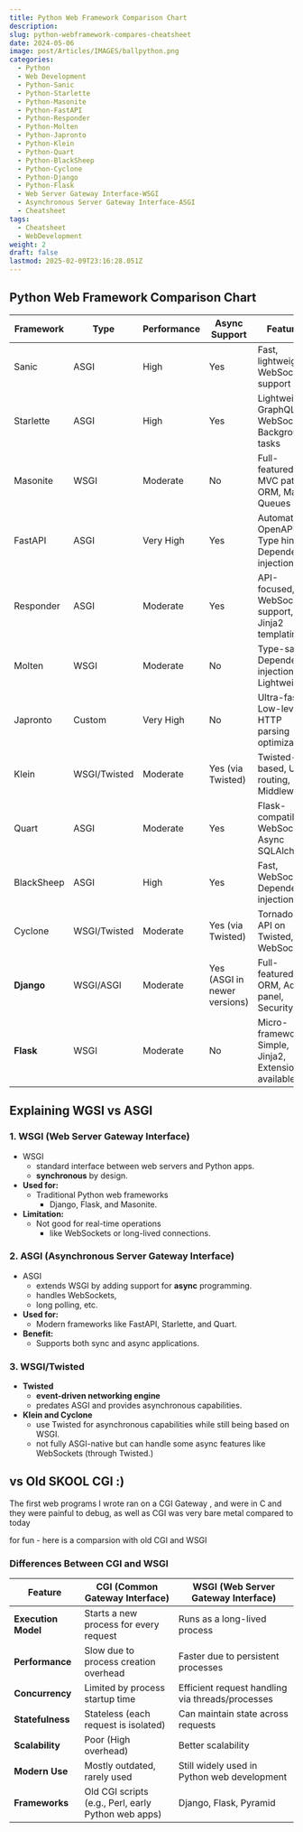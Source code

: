 ```yaml
---
title: Python Web Framework Comparison Chart
description: 
slug: python-webframework-compares-cheatsheet
date: 2024-05-06
image: post/Articles/IMAGES/ballpython.png
categories:
  - Python
  - Web Development
  - Python-Sanic
  - Python-Starlette
  - Python-Masonite
  - Python-FastAPI
  - Python-Responder
  - Python-Molten
  - Python-Japronto
  - Python-Klein
  - Python-Quart
  - Python-BlackSheep
  - Python-Cyclone
  - Python-Django
  - Python-Flask
  - Web Server Gateway Interface-WSGI
  - Asynchronous Server Gateway Interface-ASGI
  - Cheatsheet
tags:
  - Cheatsheet
  - WebDevelopment
weight: 2
draft: false
lastmod: 2025-02-09T23:16:28.051Z
---
```

## Python Web Framework Comparison Chart

| Framework  | Type         | Performance | Async Support                | Features                                              | Homepage                                              |
| ---------- | ------------ | ----------- | ---------------------------- | ----------------------------------------------------- | ----------------------------------------------------- |
| Sanic      | ASGI         | High        | Yes                          | Fast, lightweight, WebSocket support                  | [Sanic](https://sanic.dev/)                           |
| Starlette  | ASGI         | High        | Yes                          | Lightweight, GraphQL, WebSockets, Background tasks    | [Starlette](https://www.starlette.io/)                |
| Masonite   | WSGI         | Moderate    | No                           | Full-featured, MVC pattern, ORM, Mail, Queues         | [Masonite](https://docs.masoniteproject.com/)         |
| FastAPI    | ASGI         | Very High   | Yes                          | Automatic OpenAPI, Type hints, Dependency injection   | [FastAPI](https://fastapi.tiangolo.com/)              |
| Responder  | ASGI         | Moderate    | Yes                          | API-focused, WebSocket support, Jinja2 templating     | [Responder](https://responder.dev/)                   |
| Molten     | WSGI         | Moderate    | No                           | Type-safe, Dependency injection, Lightweight          | [Molten](https://moltenframework.com/)                |
| Japronto   | Custom       | Very High   | No                           | Ultra-fast, Low-level, HTTP parsing optimizations     | [Japronto](https://github.com/squeaky-pl/japronto)    |
| Klein      | WSGI/Twisted | Moderate    | Yes (via Twisted)            | Twisted-based, URL routing, Middleware                | [Klein](https://github.com/twisted/klein)             |
| Quart      | ASGI         | Moderate    | Yes                          | Flask-compatible, WebSockets, Async SQLAlchemy        | [Quart](https://quart.palletsprojects.com/)           |
| BlackSheep | ASGI         | High        | Yes                          | Fast, WebSockets, Dependency injection                | [BlackSheep](https://www.neoteroi.dev/blacksheep/)    |
| Cyclone    | WSGI/Twisted | Moderate    | Yes (via Twisted)            | Tornado-like API on Twisted, WebSockets               | [Cyclone](https://github.com/cyclone-project/cyclone) |
| **Django** | WSGI/ASGI    | Moderate    | Yes (ASGI in newer versions) | Full-featured, ORM, Admin panel, Security             | [Django](https://www.djangoproject.com/)              |
| **Flask**  | WSGI         | Moderate    | No                           | Micro-framework, Simple, Jinja2, Extensions available | [Flask](https://flask.palletsprojects.com/)           |

## Explaining WGSI vs ASGI

### **1. WSGI (Web Server Gateway Interface)**

* WSGI
  * standard interface between web servers and Python apps.
  * **synchronous** by design.
* **Used for:**
  * Traditional Python web frameworks
    * Django, Flask, and Masonite.
* **Limitation:**
  * Not good for  real-time operations
    * like WebSockets or long-lived connections.

### **2. ASGI (Asynchronous Server Gateway Interface)**

* ASGI
  * extends WSGI by adding support for **async** programming.
  * handles WebSockets,
  * long polling, etc.
* **Used for:**
  * Modern frameworks like FastAPI, Starlette, and Quart.
* **Benefit:**
  * Supports both sync and async applications.

### **3. WSGI/Twisted**

* **Twisted**
  * **event-driven networking engine**
  * predates ASGI and provides asynchronous capabilities.
* **Klein and Cyclone**
  * use Twisted for asynchronous capabilities while still being based on WSGI.
  * not fully ASGI-native but can handle some async features like WebSockets (through Twisted.)

## vs Old SKOOL CGI :)

The first web programs I  wrote ran on a CGI Gateway , and were in C and they were painful to debug, as well as CGI was very bare metal compared to today

for fun - here is a comparsion with old CGI and WSGI

### **Differences Between CGI and WSGI**

| Feature             | CGI (Common Gateway Interface)                      | WSGI (Web Server Gateway Interface)              |
| ------------------- | --------------------------------------------------- | ------------------------------------------------ |
| **Execution Model** | Starts a new process for every request              | Runs as a long-lived process                     |
| **Performance**     | Slow due to process creation overhead               | Faster due to persistent processes               |
| **Concurrency**     | Limited by process startup time                     | Efficient request handling via threads/processes |
| **Statefulness**    | Stateless (each request is isolated)                | Can maintain state across requests               |
| **Scalability**     | Poor (High overhead)                                | Better scalability                               |
| **Modern Use**      | Mostly outdated, rarely used                        | Still widely used in Python web development      |
| **Frameworks**      | Old CGI scripts (e.g., Perl, early Python web apps) | Django, Flask, Pyramid                           |
